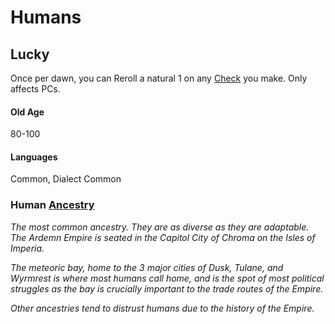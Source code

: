 # Humans

## Lucky

Once per dawn, you can Reroll a natural 1 on any [Check](../../Game%20Procedures/Check.md) you make. Only affects PCs.

#### Old Age

80-100

#### Languages

Common, Dialect Common

### Human [Ancestry](Ancestry.md)

*The most common ancestry. They are as diverse as they are adaptable. The Ardemn Empire is seated in the Capitol City of Chroma on the Isles of Imperia.* 

*The meteoric bay, home to the 3 major cities of Dusk, Tulane, and Wyrmrest is where most humans call home, and is the spot of most political struggles as the bay is crucially important to the trade routes of the Empire.* 

*Other ancestries tend to distrust humans due to the history of the Empire.* 
